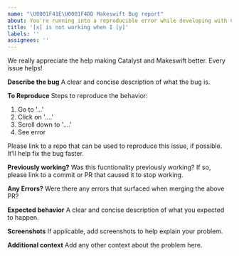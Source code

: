 ```yaml
---
name: "\U0001F41E\U0001F4DD Makeswift Bug report"
about: You're running into a reproducible error while developing with Catalyst and Makeswift.
title: '[x] is not working when I [y]'
labels: ''
assignees: ''
---
```


We really appreciate the help making Catalyst and Makeswift better. Every issue helps!

**Describe the bug**
A clear and concise description of what the bug is.

**To Reproduce**
Steps to reproduce the behavior:

1. Go to '...'
2. Click on '....'
3. Scroll down to '....'
4. See error

Please link to a repo that can be used to reproduce this issue, if possible. It'll help fix the bug faster.

**Previously working?**
Was this fucntionality previously working? If so, please link to a commit or PR that caused it to stop working.

**Any Errors?**
Were there any errors that surfaced when merging the above PR?

**Expected behavior**
A clear and concise description of what you expected to happen.

**Screenshots**
If applicable, add screenshots to help explain your problem.

**Additional context**
Add any other context about the problem here.
